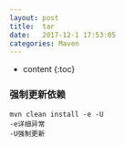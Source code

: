 ```yaml
---
layout: post
title:  tar
date:   2017-12-1 17:53:05
categories: Maven
---
```


* content
{:toc}

### 强制更新依赖

	mvn clean install -e -U 
	-e详细异常
	-U强制更新
	
